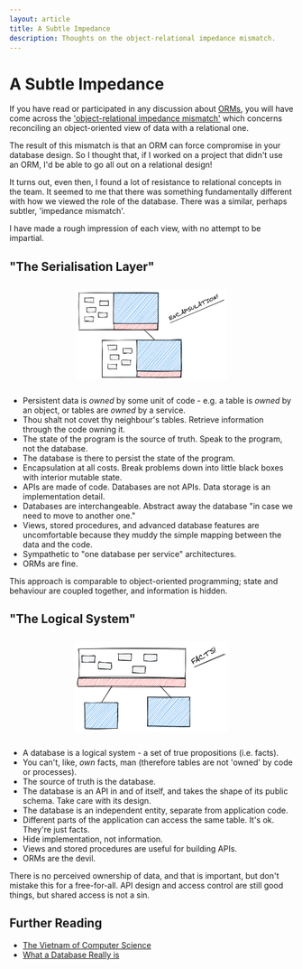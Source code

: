 ```yaml
---
layout: article
title: A Subtle Impedance
description: Thoughts on the object-relational impedance mismatch.
---
```


<style>
.img-v10 { display: block; max-height: 10rem; margin: 2em auto; }
</style>

# A Subtle Impedance

If you have read or participated in any discussion about
[ORMs](https://en.wikipedia.org/wiki/Object%E2%80%93relational_mapping),
you will have come across the
['object-relational impedance mismatch'](https://en.wikipedia.org/wiki/Object%E2%80%93relational_impedance_mismatch)
which concerns reconciling an object-oriented view of data with a relational
one. 

The result of this mismatch is that an ORM can force compromise in
your database design. So I thought that, if I worked on a project that
didn't use an ORM, I'd be able to go all out on a relational design!

It turns out, even then, I found a lot of resistance to relational
concepts in the team. It seemed to me that there was something
fundamentally different with how we viewed the role of the
database. There was a similar, perhaps subtler, 'impedance mismatch'.

I have made a rough impression of each view, with no attempt to be
impartial.

## "The Serialisation Layer"

<img class="img-v10" src="/img/articles/impedance/imp1.png" />

- Persistent data is *owned* by some unit of code - e.g. a table is
  *owned* by an object, or tables are *owned* by a service.
- Thou shalt not covet thy neighbour's tables. Retrieve information
  through the code owning it.
- The state of the program is the source of truth. Speak to the
  program, not the database.
- The database is there to persist the state of the program.
- Encapsulation at all costs. Break problems down into little
  black boxes with interior mutable state.
- APIs are made of code. Databases are not APIs. Data storage is an
  implementation detail.
- Databases are interchangeable. Abstract away the database "in case
  we need to move to another one."
- Views, stored procedures, and advanced database features are
  uncomfortable because they muddy the simple mapping between the data
  and the code.
- Sympathetic to "one database per service" architectures.
- ORMs are fine.

This approach is comparable to object-oriented programming; state and
behaviour are coupled together, and information is hidden.

## "The Logical System"

<img class="img-v10" src="/img/articles/impedance/imp2.png" />

- A database is a logical system - a set of true propositions
  (i.e. facts).
- You can't, like, *own* facts, man (therefore tables are not 'owned'
  by code or processes).
- The source of truth is the database.
- The database is an API in and of itself, and takes the shape of its
  public schema. Take care with its design.
- The database is an independent entity, separate from application
  code.
- Different parts of the application can access the same table. It's
  ok. They're just facts.
- Hide implementation, not information.
- Views and stored procedures are useful for building APIs.
- ORMs are the devil.

There is no perceived ownership of data, and that is important, but don't
mistake this for a free-for-all. API design and access control are
still good things, but shared access is not a sin.

## Further Reading

- [The Vietnam of Computer Science](http://blogs.tedneward.com/post/the-vietnam-of-computer-science/)
- [What a Database Really is](https://www.dcs.warwick.ac.uk/~hugh/M359/What-a-Database-Really-Is.pdf)

